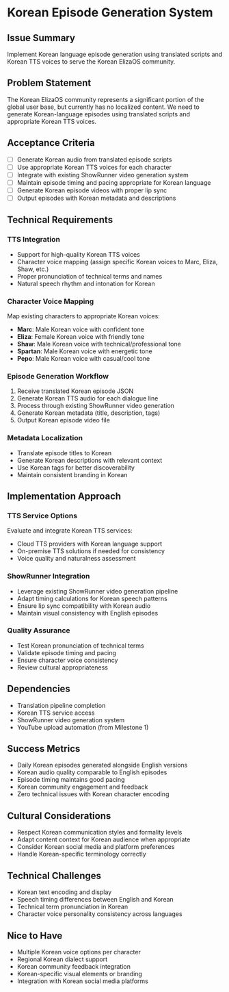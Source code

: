 # Korean Episode Generation System

## Issue Summary
Implement Korean language episode generation using translated scripts and Korean TTS voices to serve the Korean ElizaOS community.

## Problem Statement
The Korean ElizaOS community represents a significant portion of the global user base, but currently has no localized content. We need to generate Korean-language episodes using translated scripts and appropriate Korean TTS voices.

## Acceptance Criteria
- [ ] Generate Korean audio from translated episode scripts
- [ ] Use appropriate Korean TTS voices for each character
- [ ] Integrate with existing ShowRunner video generation system
- [ ] Maintain episode timing and pacing appropriate for Korean language
- [ ] Generate Korean episode videos with proper lip sync
- [ ] Output episodes with Korean metadata and descriptions

## Technical Requirements

### TTS Integration
- Support for high-quality Korean TTS voices
- Character voice mapping (assign specific Korean voices to Marc, Eliza, Shaw, etc.)
- Proper pronunciation of technical terms and names
- Natural speech rhythm and intonation for Korean

### Character Voice Mapping
Map existing characters to appropriate Korean voices:
- **Marc**: Male Korean voice with confident tone
- **Eliza**: Female Korean voice with friendly tone  
- **Shaw**: Male Korean voice with technical/professional tone
- **Spartan**: Male Korean voice with energetic tone
- **Pepo**: Male Korean voice with casual/cool tone

### Episode Generation Workflow
1. Receive translated Korean episode JSON
2. Generate Korean TTS audio for each dialogue line
3. Process through existing ShowRunner video generation
4. Generate Korean metadata (title, description, tags)
5. Output Korean episode video file

### Metadata Localization
- Translate episode titles to Korean
- Generate Korean descriptions with relevant context
- Use Korean tags for better discoverability
- Maintain consistent branding in Korean

## Implementation Approach

### TTS Service Options
Evaluate and integrate Korean TTS services:
- Cloud TTS providers with Korean language support
- On-premise TTS solutions if needed for consistency
- Voice quality and naturalness assessment

### ShowRunner Integration
- Leverage existing ShowRunner video generation pipeline
- Adapt timing calculations for Korean speech patterns
- Ensure lip sync compatibility with Korean audio
- Maintain visual consistency with English episodes

### Quality Assurance
- Test Korean pronunciation of technical terms
- Validate episode timing and pacing
- Ensure character voice consistency
- Review cultural appropriateness

## Dependencies
- Translation pipeline completion
- Korean TTS service access
- ShowRunner video generation system
- YouTube upload automation (from Milestone 1)

## Success Metrics
- Daily Korean episodes generated alongside English versions
- Korean audio quality comparable to English episodes
- Episode timing maintains good pacing
- Korean community engagement and feedback
- Zero technical issues with Korean character encoding

## Cultural Considerations
- Respect Korean communication styles and formality levels
- Adapt content context for Korean audience when appropriate
- Consider Korean social media and platform preferences
- Handle Korean-specific terminology correctly

## Technical Challenges
- Korean text encoding and display
- Speech timing differences between English and Korean
- Technical term pronunciation in Korean
- Character voice personality consistency across languages

## Nice to Have
- Multiple Korean voice options per character
- Regional Korean dialect support
- Korean community feedback integration
- Korean-specific visual elements or branding
- Integration with Korean social media platforms 